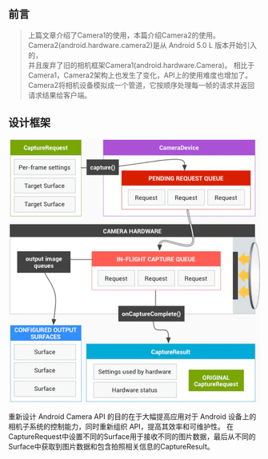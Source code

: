 ## 前言

> 上篇文章介绍了Camera1的使用，本篇介绍Camera2的使用。 Camera2(android.hardware.camera2)是从 Android 5.0 L 版本开始引入的，  
> 并且废弃了旧的相机框架Camera1(android.hardware.Camera)。 相比于Camera1，Camera2架构上也发生了变化，API上的使用难度也增加了。
> Camera2将相机设备模拟成一个管道，它按顺序处理每一帧的请求并返回请求结果给客户端。

## 设计框架

![Camera2设计框架](picture/img.png)

重新设计 Android Camera API 的目的在于大幅提高应用对于 Android 设备上的相机子系统的控制能力，同时重新组织 API，提高其效率和可维护性。
在CaptureRequest中设置不同的Surface用于接收不同的图片数据，最后从不同的Surface中获取到图片数据和包含拍照相关信息的CaptureResult。
